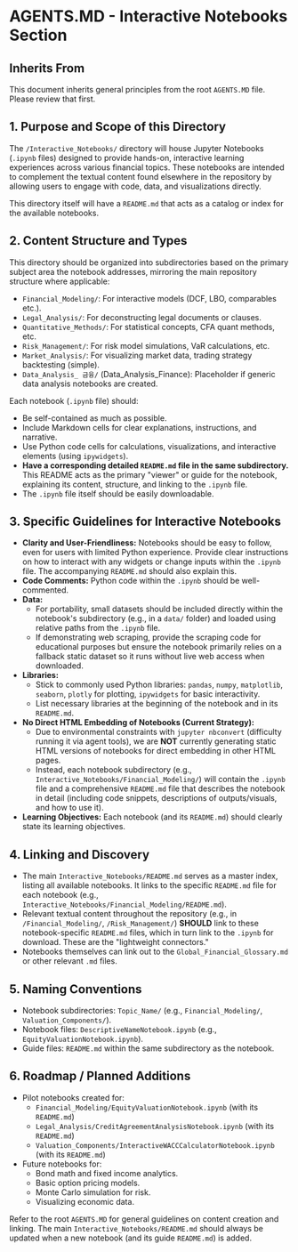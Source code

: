 # AGENTS.MD - Interactive Notebooks Section

## Inherits From
This document inherits general principles from the root `AGENTS.MD` file. Please review that first.

## 1. Purpose and Scope of this Directory
The `/Interactive_Notebooks/` directory will house Jupyter Notebooks (`.ipynb` files) designed to provide hands-on, interactive learning experiences across various financial topics. These notebooks are intended to complement the textual content found elsewhere in the repository by allowing users to engage with code, data, and visualizations directly.

This directory itself will have a `README.md` that acts as a catalog or index for the available notebooks.

## 2. Content Structure and Types
This directory should be organized into subdirectories based on the primary subject area the notebook addresses, mirroring the main repository structure where applicable:
*   `Financial_Modeling/`: For interactive models (DCF, LBO, comparables etc.).
*   `Legal_Analysis/`: For deconstructing legal documents or clauses.
*   `Quantitative_Methods/`: For statistical concepts, CFA quant methods, etc.
*   `Risk_Management/`: For risk model simulations, VaR calculations, etc.
*   `Market_Analysis/`: For visualizing market data, trading strategy backtesting (simple).
*   `Data_Analysis_ 금융/` (Data_Analysis_Finance): Placeholder if generic data analysis notebooks are created.

Each notebook (`.ipynb` file) should:
*   Be self-contained as much as possible.
*   Include Markdown cells for clear explanations, instructions, and narrative.
*   Use Python code cells for calculations, visualizations, and interactive elements (using `ipywidgets`).
*   **Have a corresponding detailed `README.md` file in the same subdirectory.** This README acts as the primary "viewer" or guide for the notebook, explaining its content, structure, and linking to the `.ipynb` file.
*   The `.ipynb` file itself should be easily downloadable.

## 3. Specific Guidelines for Interactive Notebooks
*   **Clarity and User-Friendliness:** Notebooks should be easy to follow, even for users with limited Python experience. Provide clear instructions on how to interact with any widgets or change inputs within the `.ipynb` file. The accompanying `README.md` should also explain this.
*   **Code Comments:** Python code within the `.ipynb` should be well-commented.
*   **Data:**
    *   For portability, small datasets should be included directly within the notebook's subdirectory (e.g., in a `data/` folder) and loaded using relative paths from the `.ipynb` file.
    *   If demonstrating web scraping, provide the scraping code for educational purposes but ensure the notebook primarily relies on a fallback static dataset so it runs without live web access when downloaded.
*   **Libraries:**
    *   Stick to commonly used Python libraries: `pandas`, `numpy`, `matplotlib`, `seaborn`, `plotly` for plotting, `ipywidgets` for basic interactivity.
    *   List necessary libraries at the beginning of the notebook and in its `README.md`.
*   **No Direct HTML Embedding of Notebooks (Current Strategy):**
    *   Due to environmental constraints with `jupyter nbconvert` (difficulty running it via agent tools), we are **NOT** currently generating static HTML versions of notebooks for direct embedding in other HTML pages.
    *   Instead, each notebook subdirectory (e.g., `Interactive_Notebooks/Financial_Modeling/`) will contain the `.ipynb` file and a comprehensive `README.md` file that describes the notebook in detail (including code snippets, descriptions of outputs/visuals, and how to use it).
*   **Learning Objectives:** Each notebook (and its `README.md`) should clearly state its learning objectives.

## 4. Linking and Discovery
*   The main `Interactive_Notebooks/README.md` serves as a master index, listing all available notebooks. It links to the specific `README.md` file for each notebook (e.g., `Interactive_Notebooks/Financial_Modeling/README.md`).
*   Relevant textual content throughout the repository (e.g., in `/Financial_Modeling/`, `/Risk_Management/`) **SHOULD** link to these notebook-specific `README.md` files, which in turn link to the `.ipynb` for download. These are the "lightweight connectors."
*   Notebooks themselves can link out to the `Global_Financial_Glossary.md` or other relevant `.md` files.

## 5. Naming Conventions
*   Notebook subdirectories: `Topic_Name/` (e.g., `Financial_Modeling/`, `Valuation_Components/`).
*   Notebook files: `DescriptiveNameNotebook.ipynb` (e.g., `EquityValuationNotebook.ipynb`).
*   Guide files: `README.md` within the same subdirectory as the notebook.

## 6. Roadmap / Planned Additions
*   Pilot notebooks created for:
    *   `Financial_Modeling/EquityValuationNotebook.ipynb` (with its `README.md`)
    *   `Legal_Analysis/CreditAgreementAnalysisNotebook.ipynb` (with its `README.md`)
    *   `Valuation_Components/InteractiveWACCCalculatorNotebook.ipynb` (with its `README.md`)
*   Future notebooks for:
    *   Bond math and fixed income analytics.
    *   Basic option pricing models.
    *   Monte Carlo simulation for risk.
    *   Visualizing economic data.

Refer to the root `AGENTS.MD` for general guidelines on content creation and linking.
The main `Interactive_Notebooks/README.md` should always be updated when a new notebook (and its guide `README.md`) is added.
